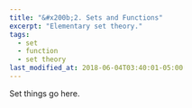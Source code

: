 ```yaml
---
title: "&#x200b;2. Sets and Functions"
excerpt: "Elementary set theory."
tags:
  - set
  - function
  - set theory
last_modified_at: 2018-06-04T03:40:01-05:00
---
```


Set things go here.
